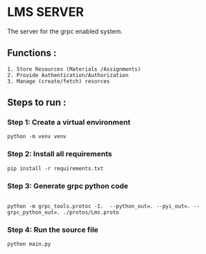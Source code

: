 # LMS SERVER

The server for the grpc enabled system. 

## Functions :
    1. Store Resources (Materials /Assignments)
    2. Provide Authentication/Authorization
    3. Manage (create/fetch) resorces

## Steps to run :
### Step 1: Create a virtual environment
```shell
python -m venv venv
```

### Step 2: Install all requirements
```shell
pip install -r requirements.txt
```
    
### Step 3: Generate grpc python code
```shell

python -m grpc_tools.protoc -I.  --python_out=. --pyi_out=. --grpc_python_out=. ./protos/Lms.proto
```
    
### Step 4: Run the source file
```shell
python main.py
```
    
